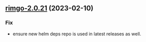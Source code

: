 

## [rimgo-2.0.21](https://github.com/truecharts/charts/compare/rimgo-2.0.20...rimgo-2.0.21) (2023-02-10)

### Fix

- ensure new helm deps repo is used in latest releases as well.
  
  